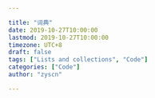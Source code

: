 ```yaml
---

title: "词典"
date: 2019-10-27T10:00:00
lastmod: 2019-10-27T10:00:00
timezone: UTC+8
draft: false
tags: ["Lists and collections", "Code"]
categories: ["Code"]
author: "zyscn"

---
```




